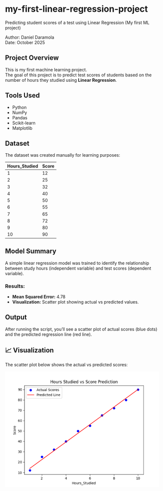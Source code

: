 # my-first-linear-regression-project
Predicting student scores of a test using Linear Regression (My first ML project)

Author: Daniel Daramola  
Date: October 2025  

## Project Overview
This is my first machine learning project.  
The goal of this project is to predict test scores of students based on the number of hours they studied using **Linear Regression**.

## Tools Used
- Python
- NumPy
- Pandas
- Scikit-learn
- Matplotlib

## Dataset
The dataset was created manually for learning purposes:

| Hours_Studied | Score |
|---------------|-------|
| 1 | 12 |
| 2 | 25 |
| 3 | 32 |
| 4 | 40 |
| 5 | 50 |
| 6 | 55 |
| 7 | 65 |
| 8 | 72 |
| 9 | 80 |
| 10 | 90 |

## Model Summary
A simple linear regression model was trained to identify the relationship between study hours (independent variable) and test scores (dependent variable).

### Results:
- **Mean Squared Error:** 4.78  
- **Visualization:** Scatter plot showing actual vs predicted values.

## Output
After running the script, you’ll see a scatter plot of actual scores (blue dots) and the predicted regression line (red line).
## 📈 Visualization
The scatter plot below shows the actual vs predicted scores:

![Scatter Plot of Actual vs Predicted Scores](https://github.com/DannyD0/first-linear-regression/blob/main/Figure_1.png)

